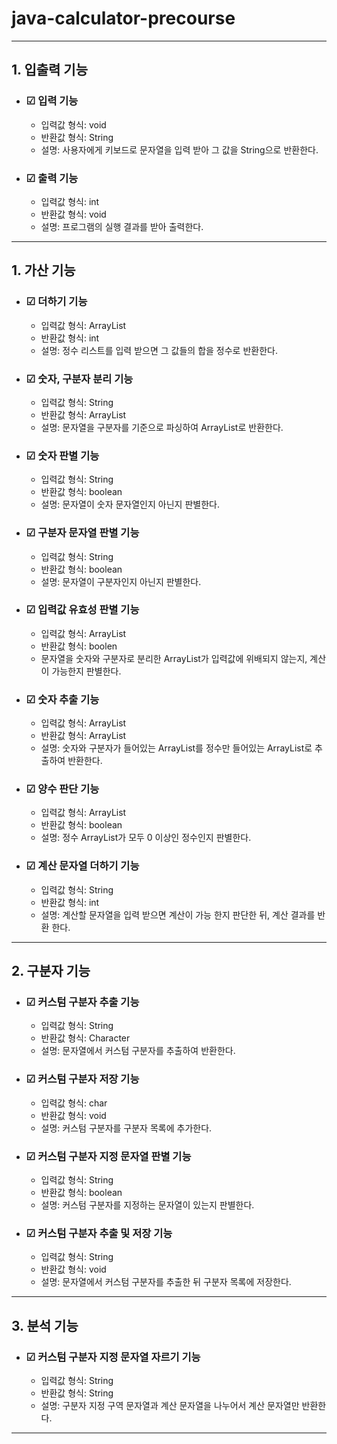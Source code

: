 # java-calculator-precourse

***

## 1. 입출력 기능

- ### ☑ 입력 기능
    - 입력값 형식: void
    - 반환값 형식: String
    - 설명: 사용자에게 키보드로 문자열을 입력 받아 그 값을 String으로 반환한다.

- ### ☑ 출력 기능
    - 입력값 형식: int
    - 반환값 형식: void
    - 설명: 프로그램의 실행 결과를 받아 출력한다.
  
***

## 1. 가산 기능

- ### ☑ 더하기 기능
    - 입력값 형식: ArrayList<Integer>
    - 반환값 형식: int
    - 설명: 정수 리스트를 입력 받으면 그 값들의 합을 정수로 반환한다.

- ### ☑ 숫자, 구분자 분리 기능
    - 입력값 형식: String
    - 반환값 형식: ArrayList<String>
    - 설명: 문자열을 구분자를 기준으로 파싱하여 ArrayList로 반환한다.

- ### ☑ 숫자 판별 기능
    - 입력값 형식: String
    - 반환값 형식: boolean
    - 설명: 문자열이 숫자 문자열인지 아닌지 판별한다.

- ### ☑ 구분자 문자열 판별 기능
    - 입력값 형식: String
    - 반환값 형식: boolean
    - 설명: 문자열이 구분자인지 아닌지 판별한다.

- ### ☑ 입력값 유효성 판별 기능
    - 입력값 형식: ArrayList<String>
    - 반환값 형식: boolen
    - 문자열을 숫자와 구분자로 분리한 ArrayList가 입력값에 위배되지 않는지, 계산이 가능한지 판별한다.

- ### ☑ 숫자 추출 기능
    - 입력값 형식: ArrayList<String>
    - 반환값 형식: ArrayList<Integer>
    - 설명: 숫자와 구분자가 들어있는 ArrayList를 정수만 들어있는 ArrayList로 추출하여 반환한다.

- ### ☑ 양수 판단 기능
    - 입력값 형식: ArrayList<Integer>
    - 반환값 형식: boolean
    - 설명: 정수 ArrayList가 모두 0 이상인 정수인지 판별한다.

- ### ☑ 계산 문자열 더하기 기능
    - 입력값 형식: String
    - 반환값 형식: int
    - 설명: 계산할 문자열을 입력 받으면 계산이 가능 한지 판단한 뒤, 계산 결과를 반환 한다.

***

## 2. 구분자 기능

- ### ☑ 커스텀 구분자 추출 기능
    - 입력값 형식: String
    - 반환값 형식: Character
    - 설명: 문자열에서 커스텀 구분자를 추출하여 반환한다.

- ### ☑ 커스텀 구분자 저장 기능
    - 입력값 형식: char
    - 반환값 형식: void
    - 설명: 커스텀 구분자를 구분자 목록에 추가한다.

- ### ☑ 커스텀 구분자 지정 문자열 판별 기능
    - 입력값 형식: String
    - 반환값 형식: boolean
    - 설명: 커스텀 구분자를 지정하는 문자열이 있는지 판별한다.

- ### ☑ 커스텀 구분자 추출 및 저장 기능
    - 입력값 형식: String
    - 반환값 형식: void
    - 설명: 문자열에서 커스텀 구분자를 추출한 뒤 구분자 목록에 저장한다.

***

## 3. 분석 기능

- ### ☑ 커스텀 구분자 지정 문자열 자르기 기능
    - 입력값 형식: String
    - 반환값 형식: String
    - 설명: 구분자 지정 구역 문자열과 계산 문자열을 나누어서 계산 문자열만 반환한다.

***